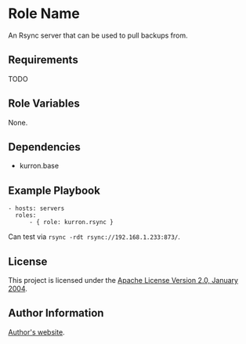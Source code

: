 Role Name
=========

An Rsync server that can be used to pull backups from.

Requirements
------------

TODO

Role Variables
--------------

None.

Dependencies
------------

* kurron.base

Example Playbook
----------------

```
- hosts: servers
  roles:
      - { role: kurron.rsync }
```

Can test via `rsync -rdt rsync://192.168.1.233:873/`.

License
-------

This project is licensed under the [Apache License Version 2.0, January 2004](http://www.apache.org/licenses/).

Author Information
------------------

[Author's website](http://jvmguy.com/).
